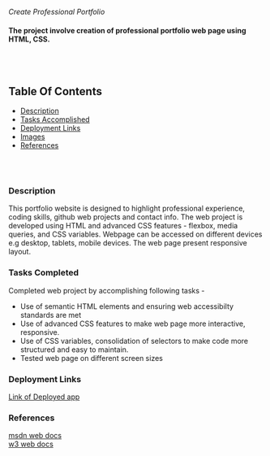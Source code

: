 *Create Professional Portfolio*

#### The project involve creation of professional portfolio web page using HTML, CSS.
<br>
<br>



## Table Of Contents
- [Description](#description)
- [Tasks Accomplished](#tasks-completed)
- [Deployment Links](#deployment-links)
- [Images](#images)
- [References](#references)
<br>
<br>

### Description
This portfolio website is designed to highlight professional experience, coding skills, github web projects and contact info.
The web project is developed using HTML and advanced CSS features - flexbox, media queries, and CSS variables. Webpage can be accessed on different devices e.g desktop, tablets, mobile devices.
The web page present responsive layout.


### Tasks Completed
Completed web project by accomplishing following tasks -
* Use of semantic HTML elements and ensuring web accessibilty standards are met
* Use of advanced CSS features to make web page more interactive, responsive. 
* Use of CSS variables, consolidation of selectors to make code more structured and easy to maintain.
* Tested web page on different screen sizes



### Deployment Links
[Link of Deployed app ](https://anud22.github.io/module1Challenge/#online-reputation-management)

### References
[msdn web docs](https://developer.mozilla.org/en-US/docs/Web/HTML)
<br>
[w3 web docs](https://www.w3schools.com/)